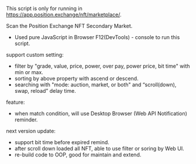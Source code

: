 This script is only for running in https://app.position.exchange/nft/marketplace/.

Scan the Position Exchange NFT Secondary Market.

- Used pure JavaScript in Browser F12(DevTools) - console to run this script.

support custom setting:
- filter by "grade, value, price, power, over pay, power price, bit time" with min or max.
- sorting by above property with ascend or descend.
- searching with "mode: auction, market, or both" and “scroll(down), swap, reload” delay time.

feature:
- when match condition, will use Desktop Browser (Web API Notification) reminder.

next version update:
- support bit time before expired remind.
- after scroll down loaded all NFT, able to use filter or soring by Web UI.
- re-build code to OOP, good for maintain and extend.
